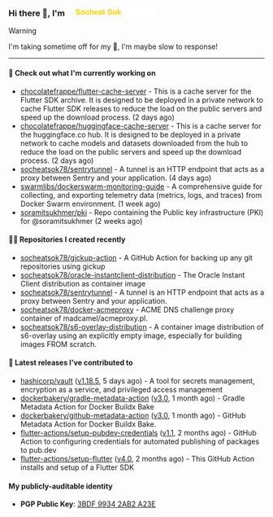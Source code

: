 <h3>
   Hi there 👋,
   I'm <a href="#"><img src="assets/branding.svg" width="177" height="18"></a>
</h3>

> [!WARNING]
> I'm taking sometime off for my 👶, I'm maybe slow to response!

---
#### 👷 Check out what I'm currently working on

- [chocolatefrappe/flutter-cache-server](https://github.com/chocolatefrappe/flutter-cache-server) - This is a cache server for the Flutter SDK archive. It is designed to be deployed in a private network to cache Flutter SDK releases to reduce the load on the public servers and speed up the download process. (2 days ago)
- [chocolatefrappe/huggingface-cache-server](https://github.com/chocolatefrappe/huggingface-cache-server) - This is a cache server for the huggingface.co hub. It is designed to be deployed in a private network to cache models and datasets downloaded from the hub to reduce the load on the public servers and speed up the download process. (2 days ago)
- [socheatsok78/sentrytunnel](https://github.com/socheatsok78/sentrytunnel) - A tunnel is an HTTP endpoint that acts as a proxy between Sentry and your application. (4 days ago)
- [swarmlibs/dockerswarm-monitoring-guide](https://github.com/swarmlibs/dockerswarm-monitoring-guide) - A comprehensive guide for collecting, and exporting telemetry data (metrics, logs, and traces) from Docker Swarm environment. (1 week ago)
- [soramitsukhmer/pki](https://github.com/soramitsukhmer/pki) - Repo containing the Public key infrastructure (PKI) for @soramitsukhmer (2 weeks ago)

#### 👨‍💻 Repositories I created recently

- [socheatsok78/gickup-action](https://github.com/socheatsok78/gickup-action) - A GitHub Action for backing up any git repositories using gickup
- [socheatsok78/oracle-instantclient-distribution](https://github.com/socheatsok78/oracle-instantclient-distribution) - The Oracle Instant Client distribution as container image
- [socheatsok78/sentrytunnel](https://github.com/socheatsok78/sentrytunnel) - A tunnel is an HTTP endpoint that acts as a proxy between Sentry and your application.
- [socheatsok78/docker-acmeproxy](https://github.com/socheatsok78/docker-acmeproxy) - ACME DNS challenge proxy container of madcamel/acmeproxy.pl.
- [socheatsok78/s6-overlay-distribution](https://github.com/socheatsok78/s6-overlay-distribution) - A container image distribution of s6-overlay using an explicitly empty image, especially for building images FROM scratch.

#### 🚀 Latest releases I've contributed to

- [hashicorp/vault](https://github.com/hashicorp/vault) ([v1.18.5](https://github.com/hashicorp/vault/releases/tag/v1.18.5), 5 days ago) - A tool for secrets management, encryption as a service, and privileged access management
- [dockerbakery/gradle-metadata-action](https://github.com/dockerbakery/gradle-metadata-action) ([v3.0](https://github.com/dockerbakery/gradle-metadata-action/releases/tag/v3.0), 1 month ago) - Gradle Metadata Action for Docker Buildx Bake
- [dockerbakery/github-metadata-action](https://github.com/dockerbakery/github-metadata-action) ([v3.0](https://github.com/dockerbakery/github-metadata-action/releases/tag/v3.0), 1 month ago) - GitHub Metadata Action for Docker Buildx Bake.
- [flutter-actions/setup-pubdev-credentials](https://github.com/flutter-actions/setup-pubdev-credentials) ([v1.1](https://github.com/flutter-actions/setup-pubdev-credentials/releases/tag/v1.1), 2 months ago) - GitHub Action to configuring credentials for automated publishing of packages to pub.dev
- [flutter-actions/setup-flutter](https://github.com/flutter-actions/setup-flutter) ([v4.0](https://github.com/flutter-actions/setup-flutter/releases/tag/v4.0), 2 months ago) - This GitHub Action installs and setup of a Flutter SDK

#### My publicly-auditable identity
   - **PGP Public Key**: [3BDF 9934 2AB2 A23E](https://keyserver.ubuntu.com/pks/lookup?search=73E235BAB2858AF5EBBBD4063BDF99342AB2A23E&fingerprint=on&options=mr&op=index)
